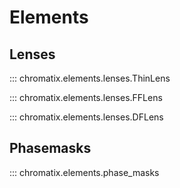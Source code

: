 # Elements

## Lenses

::: chromatix.elements.lenses.ThinLens

::: chromatix.elements.lenses.FFLens

::: chromatix.elements.lenses.DFLens

## Phasemasks
::: chromatix.elements.phase_masks